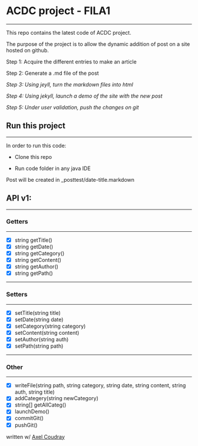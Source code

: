 # ACDC project - FILA1
***

This repo contains the latest code of ACDC project.


The purpose of the project is to allow the dynamic addition of post on a site hosted on github.

Step 1: Acquire the different entries to make an article

Step 2: Generate a .md file of the post

*Step 3: Using jeyll, turn the markdown files into html*

*Step 4: Using jekyll, launch a demo of the site with the new post*

*Step 5: Under user validation, push the changes on git*

## Run this project
***

In order to run this code:

- Clone this repo

- Run code folder in any java IDE

Post will be created in _posttest/date-title.markdown


## API v1:
***
### Getters
***

- [X] string getTitle()
- [X] string getDate()
- [X] string getCategory()
- [X] string getContent()
- [X] string getAuthor()
- [X] string getPath()
***
### Setters
***
- [X] setTitle(string title)
- [X] setDate(string date)
- [X] setCategory(string category)
- [X] setContent(string content)
- [X] setAuthor(string auth)
- [X] setPath(string path)
***
### Other
***
- [X] writeFile(string path, string category, string date, string content, string auth, string title)
- [X] addCategery(string newCategory)
- [X] string[] getAllCateg()
- [X] launchDemo()
- [X] commitGit()
- [X] pushGit()

written w/ [Axel Coudray](github.com/acoudray1/)
